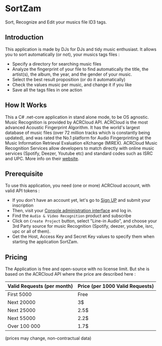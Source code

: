 # SortZam
Sort, Recognize and Edit your musics file ID3 tags.

## Introduction
This application is made by DJs for DJs and tidy music enthusiast.
It allows you to sort automatically (or not), your musics tags files :
-   Specify a directory for searching music files
-   Analyze the fingerprint of your file to find automatically the title, the artist(s), the album, the year, and the gender of your music.
-   Select the best result proposition (or do it automatically)
-   Check the values music per music, and change it if you like
-   Save all the tags files in one action

## How It Works
This a C# .net-core application in stand alone mode, to be OS agnostic.
Music Recognition is provided by ACRCloud API. ACRCloud is the most advanced Acoustic Fingerprint Algorithm. It has the world's largest database of music files (over 72 million tracks which is constantly being updated), and was rated the No.1 platform for Audio Fingerprinting at the Music Information Retrieval Evaluation eXchange (MIREX). ACRCloud Music Recognition Services allow developers to match directly with online music services (Spotify, Deezer, Youtube etc) and standard codes such as ISRC and UPC. 
More info on their [website].

## Prerequisite
To use this application, you need (one or more) ACRCloud account, with valid API tokens :
-   If you don't have an account yet, let's go to [Sign UP] and submit your inscription
-   Then, visit your [Console administration interface] and log in.
-   Find the `Audio & Video Recognition` product and subscribe
-   Click on `Create Project` button, select "Line-in Audio", and choose your 3rd Party source for music Recognition (Spotify, deezer, youtube, isrc, upc or all of them).
-   Get the Host, Access Key and Secret Key values to specify them when starting the application SortZam.

## Pricing
The Application is free and open-source with no license limit. But she is based on the ACRCloud API where the price are described here :

| Valid Requests (per month) | Price (per 1000 Valid Requests) |
|----------------------------|---------------------------------|
| First 5000                 | Free                            |
| Next 20000                 | 3$                              |
| Next 25000                 | 2.5$                            |
| Next 55000                 | 2.2$                            |
| Over 100 000               | 1.7$                            |

(prices may change, non-contractual data)

[website]:    https://www.acrcloud.com/
[Sign UP]:    https://console.acrcloud.com/signup#/register
[Console administration interface]:    https://console.acrcloud.com/signin/home